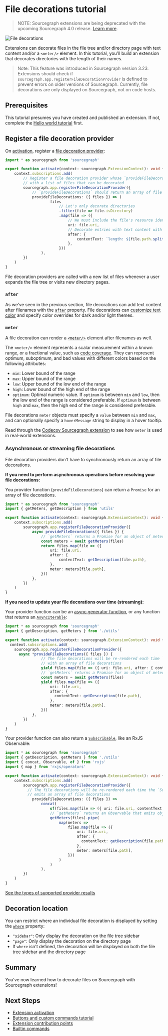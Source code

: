 # File decorations tutorial

> NOTE: Sourcegraph extensions are being deprecated with the upcoming Sourcegraph 4.0 release. [Learn more](../../deprecation.md).

![File decorations](img/file-decorations.png)

Extensions can decorate files in the file tree and/or directory page with text content and/or a `<meter/>` element. In this tutorial, you'll build an extension that decorates directories with the length of their names.

> Note: This feature was introduced in Sourcegraph version 3.23. Extensions should check if `sourcegraph.app.registerFileDecorationProvider` is defined to prevent errors on older versions of Sourcegraph.
> Currently, file decorations are only displayed on Sourcegraph, not on code hosts.

## Prerequisites

This tutorial presumes you have created and published an extension. If not, complete the [Hello world tutorial](hello_world.md) first.

## Register a file decoration provider

On [activation](../activation.md), register a [file decoration provider](https://unpkg.com/sourcegraph/dist/docs/interfaces/_sourcegraph_.filedecorationprovider.html):

```ts
import * as sourcegraph from 'sourcegraph'

export function activate(context: sourcegraph.ExtensionContext): void {
    context.subscriptions.add(
        // Register a file decoration provider whose `provideFileDecorations` method is called
        // with a list of files that can be decorated
        sourcegraph.app.registerFileDecorationProvider({
            // `provideFileDecorations` should return an array of file decorations
            provideFileDecorations: ({ files }) => (
                    files
                        // Let's only decorate directories
                        .filter(file => file.isDirectory)
                        .map(file => ({
                            // We must include the file's resource identifier
                            uri: file.uri,
                            // Decorate entries with text content with the `after` property
                            after: {
                                contentText: `length: ${file.path.split('/').pop()?.length ?? 0}`,
                            },
                        }))
                ),
        })
    )
}
```

File decoration providers are called with a new list of files whenever a user expands the file tree or visits new directory pages.

### `after`

As we've seen in the previous section, file decorations can add text content after filenames with the [`after`](https://unpkg.com/sourcegraph/dist/docs/interfaces/_sourcegraph_.filedecoration.html#after) property. File decorations can [customize text color](https://unpkg.com/sourcegraph/dist/docs/interfaces/_sourcegraph_.filedecorationattachmentrenderoptions.html) and specify color overrides for dark and/or light themes.

### `meter`

A file decoration can render a [`<meter/>`](https://unpkg.com/sourcegraph/dist/docs/interfaces/_sourcegraph_.filedecoration.html#meter) element after filenames as well.

The `<meter/>` element represents a scalar measurement within a known range, or a fractional value, such as [code coverage](https://docs.codecov.io/docs/about-code-coverage#what-is-code-coverage). They can represent optimum, suboptimum, and bad values with different colors based on the following attributes:

- `min`: Lower bound of the range
- `max`: Upper bound of the range
- `low`: Upper bound of the low end of the range
- `high`: Lower bound of the high end of the range
- `optimum`: Optimal numeric value. If `optimum` is between `min` and `low`, then the low end of the range is considered preferable. If `optimum` is between `high` and `max`, then the high end of the range is considered preferable.

File decorations `meter` objects must specify a `value` between `min` and `max`, and can optionally specify a `hoverMessage` string to display in a hover tooltip.

Read through the [Codecov Sourcegraph extension](https://sourcegraph.com/github.com/codecov/sourcegraph-codecov/-/blob/src/extension.ts#L227-309) to see how `meter` is used in real-world extensions.

### Asynchronous or streaming file decorations

File decoration providers don't have to synchronously return an array of file decorations.

**If you need to perform asynchronous operations before resolving your file decorations:**

You provider function (`provideFileDecorations`) can return a `Promise` for an array of file decorations.

```ts
import * as sourcegraph from 'sourcegraph'
import { getMeters, getDescription } from 'utils'

export function activate(context: sourcegraph.ExtensionContext): void {
    context.subscriptions.add(
        sourcegraph.app.registerFileDecorationProvider({
            async provideFileDecorations({ files }) {
                // `getMeters` returns a Promise for an object of meter objects keyed by file path
                const meters = await getMeters(files)
                return files.map(file => ({
                    uri: file.uri,
                    after: {
                        contentText: getDescription(file.path),
                    },
                    meter: meters[file.path],
                }))
            },
        })
    )
}
```

**If you need to update your file decorations over time (streaming):**

Your provider function can be an [async generator function](https://javascript.info/async-iterators-generators#async-generators-finally), or any function that returns an [`AsyncIterable`](https://developer.mozilla.org/en-US/docs/Web/JavaScript/Reference/Global_Objects/Symbol/asyncIterator#User-defined_Async_Iterables):

```ts
import * as sourcegraph from 'sourcegraph'
import { getDescription, getMeters } from './utils'

export function activate(context: sourcegraph.ExtensionContext): void {
  context.subscriptions.add(
    sourcegraph.app.registerFileDecorationProvider({
      async *provideFileDecorations({ files }) {
                // The file decorations will be re-rendered each time `yield` keyword is called
                // with an array of file decorations
                yield files.map(file => ({ uri: file.uri, after: { contentText: getDescription(file.path) } }))
                // `getMeters` returns a Promise for an object of meter objects keyed by file path
                const meters = await getMeters(files)
                yield files.map(file => ({
                    uri: file.uri,
                    after: {
                      contentText: getDescription(file.path),
                    },
                    meter: meters[file.path],
                }))
            },
        })
    )
}
```

Your provider function can also return a [`Subscribable`](https://unpkg.com/sourcegraph/dist/docs/interfaces/_sourcegraph_.subscribable.html), like an RxJS Observable:

```ts
import * as sourcegraph from 'sourcegraph'
import { getDescription, getMeters } from './utils'
import { concat, Observable, of } from 'rxjs'
import { map } from 'rxjs/operators'

export function activate(context: sourcegraph.ExtensionContext): void {
    context.subscriptions.add(
        sourcegraph.app.registerFileDecorationProvider({
          // The file decorations will be re-rendered each time the `Subscribable`
          // emits an array of file decorations
            provideFileDecorations: ({ files }) =>
                concat(
                    of(files.map(file => ({ uri: file.uri, contentText: getDescription(file.path) }))),
                    // `getMeters` returns an Observable that emits objects of meter objects keyed by file path
                    getMeters(files).pipe(
                        map(meters =>
                            files.map(file => ({
                                uri: file.uri,
                                after: {
                                  contentText: getDescription(file.path),
                                },
                                meter: meters[file.path],
                            }))
                        )
                    )
                ),
        })
    )
}

```

[See the types of supported provider results](https://unpkg.com/sourcegraph/dist/docs/index.html#providerresult)

## Decoration location

You can restrict where an individual file decoration is displayed by setting the [`where`](https://unpkg.com/sourcegraph/dist/docs/interfaces/_sourcegraph_.filedecoration.html#where) property:

- `"sidebar"`: Only display the decoration on the file tree sidebar
- `"page"`:  Only display the decoration on the directory page
- If `where` isn't defined, the decoration will be displayed on both the file tree sidebar and the directory page

## Summary

You've now learned how to decorate files on Sourcegraph with Sourcegraph extensions!

## Next Steps

- [Extension activation](../builtin_commands.md)
- [Buttons and custom commands tutorial](button_custom_commands.md)
- [Extension contribution points](../contributions.md)
- [Builtin commands](../builtin_commands.md)
